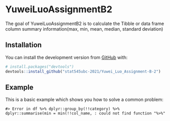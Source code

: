 
<!-- README.md is generated from README.Rmd. Please edit that file -->

# YuweiLuoAssignmentB2

<!-- badges: start -->
<!-- badges: end -->

The goal of YuweiLuoAssignmentB2 is to calculate the Tibble or data
frame column summary information(max, min, mean, median, standard
deviation)

## Installation

You can install the development version from
[GitHub](https://github.com/) with:

``` r
# install.packages("devtools")
devtools::install_github("stat545ubc-2021/Yuwei_Luo_Assignment-B-2")
```

## Example

This is a basic example which shows you how to solve a common problem:

    #> Error in df %>% dplyr::group_by(!!category) %>% dplyr::summarise(min = min(!!col_name, : could not find function "%>%"
